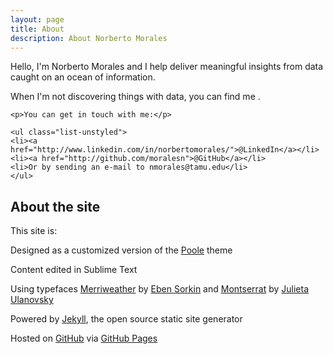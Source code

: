 ```yaml
---
layout: page
title: About
description: About Norberto Morales
---
```



Hello, I'm Norberto Morales and I help deliver meaningful insights from data caught on an ocean of information. 

When I'm not discovering things with data, you can find me . 

<div class="contact">

	<p>You can get in touch with me:</p>
	
	<ul class="list-unstyled">
	<li><a href="http://www.linkedin.com/in/norbertomorales/">@LinkedIn</a></li> 
	<li><a href="http://github.com/moralesn">@GitHub</a></li>
	<li>Or by sending an e-mail to nmorales@tamu.edu</li>
	</ul>

</div>

## About the site

This site is:

Designed as a customized version of the [Poole](https://github.com/poole/poole) theme

Content edited in Sublime Text

Using typefaces [Merriweather](http://www.google.com/fonts/specimen/Merriweather) by [Eben Sorkin](https://ebensorkin.wordpress.com/) and [Montserrat](http://www.google.com/fonts/specimen/Montserrat) by [Julieta Ulanovsky](http://www.zkysky.com.ar/)

Powered by [Jekyll](http://jekyllrb.com/), the open source static site generator

Hosted on [GitHub](https://github.com/moralesn/moralesn.github.io) via [GitHub Pages](https://pages.github.com/)

 
